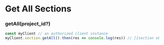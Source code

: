 # Get All Sections

### getAll(project\_id?) <a href="getAll" id="getAll"></a>

```javascript
const myClient // an authorized client instance
myClient.section.getAll().then(res => console.log(res)) // [{section object}, {section object}]
```
